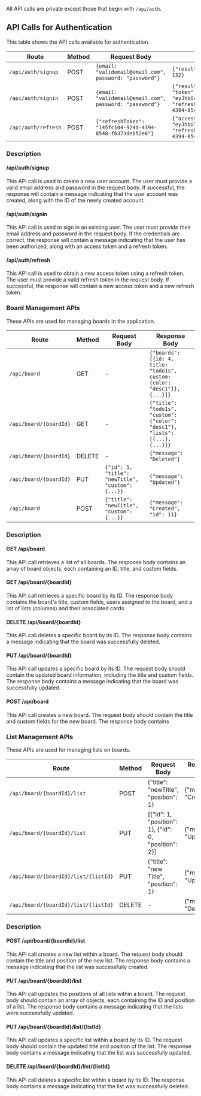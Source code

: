 All API calls are private except those that begin with `/api/auth`.

## API Calls for Authentication

This table shows the API calls available for authentication. 

| Route              | Method | Request Body                                   | Response                                                                                   |
|--------------------|--------|------------------------------------------------|--------------------------------------------------------------------------------------------|
| `/api/auth/signup` | POST   | `{email: "validemail@email.com", password: "password"}` | `{"result": "Created", "id": 132}`                                                               |
| `/api/auth/signin` | POST   | `{email: "validemail@email.com", password: "password"}` | `{"result": "Authorized", "token": "eyJhbGci.....xI0KfZg", "refreshToken": "145fc104-924d-4394-8548-f6373deb52e6"}` |
| `/api/auth/refresh`| POST   | `{"refreshToken": "145fc104-924d-4394-8548-f6373deb52e6"}`  | `{"accessToken": "eyJhbGlhQVYd....kjLw6OCuCrLQ", "refreshToken": "145fc104-924d-4394-8548-f6373deb52e6"}` |

### Description

#### /api/auth/signup
This API call is used to create a new user account. The user must provide a valid email address and password in the request body. If successful, the response will contain a message indicating that the user account was created, along with the ID of the newly created account.

#### /api/auth/signin
This API call is used to sign in an existing user. The user must provide their email address and password in the request body. If the credentials are correct, the response will contain a message indicating that the user has been authorized, along with an access token and a refresh token.

#### /api/auth/refresh
This API call is used to obtain a new access token using a refresh token. The user must provide a valid refresh token in the request body. If successful, the response will contain a new access token and a new refresh token.

### Board Management APIs
These APIs are used for managing boards in the application.

| Route                | Method | Request Body                                       | Response Body                                                                                                                |
|----------------------|--------|----------------------------------------------------|------------------------------------------------------------------------------------------------------------------------------|
| `/api/board`         | GET    | -                                                  | `{"boards":[{id: 4, title: "todo1s", custom: {color: "desc1"}}, {...}]}`                                                     |
| `/api/board/{boardId}` | GET    | -                                                  | `{"title": "todo1s", "custom": {"color": "desc1"}, "lists": [{...}, {...}]}` |
| `/api/board/{boardId}` | DELETE | -                                                  | `{"message": "Deleted"}`                                                                                                     |
| `/api/board/{boardId}` | PUT    | `{"id": 5, "title": "newTitle", "custom": {...}}`   | `{"message": "Updated"}`                                                                                                     |
| `/api/board`         | POST   | `{"title": "newTitle", "custom": {...}}`           | `{"message": "Created", "id": 11}`                                                                                           |

### Description

#### GET /api/board
This API call retrieves a list of all boards. The response body contains an array of board objects, each containing an ID, title, and custom fields.

#### GET /api/board/{boardId}
This API call retrieves a specific board by its ID. The response body contains the board's title, custom fields, users assigned to the board, and a list of lists (columns) and their associated cards.

#### DELETE /api/board/{boardId}
This API call deletes a specific board by its ID. The response body contains a message indicating that the board was successfully deleted.

#### PUT /api/board/{boardId}
This API call updates a specific board by its ID. The request body should contain the updated board information, including the title and custom fields. The response body contains a message indicating that the board was successfully updated.

#### POST /api/board
This API call creates a new board. The request body should contain the title and custom fields for the new board. The response body contains

### List Management APIs
These APIs are used for managing lists on boards.

| Route                                | Method | Request Body                                         | Response Body          |
|--------------------------------------|--------|------------------------------------------------------|------------------------|
| `/api/board/{boardId}/list`          | POST   | {"title": "newTitle", "position": 1}                 | {"message": "Created"} |
| `/api/board/{boardId}/list`          | PUT    | [{"id": 1, "position": 1}, {"id": 0, "position": 2}] | {"message": "Updated"} |
| `/api/board/{boardId}/list/{listId}` | PUT    | {"title": "new Title", "position": 1}                | {"message": "Updated"} |
| `/api/board/{boardId}/list/{listId}` | DELETE | -                                                    | {"message": "Deleted"} |

### Description

#### POST /api/board/{boardId}/list
This API call creates a new list within a board. The request body should contain the title and position of the new list. The response body contains a message indicating that the list was successfully created.

#### PUT /api/board/{boardId}/list
This API call updates the positions of all lists within a board. The request body should contain an array of objects, each containing the ID and position of a list. The response body contains a message indicating that the lists were successfully updated.

#### PUT /api/board/{boardId}/list/{listId}
This API call updates a specific list within a board by its ID. The request body should contain the updated title and position of the list. The response body contains a message indicating that the list was successfully updated.

#### DELETE /api/board/{boardId}/list/{listId}
This API call deletes a specific list within a board by its ID. The response body contains a message indicating that the list was successfully deleted.